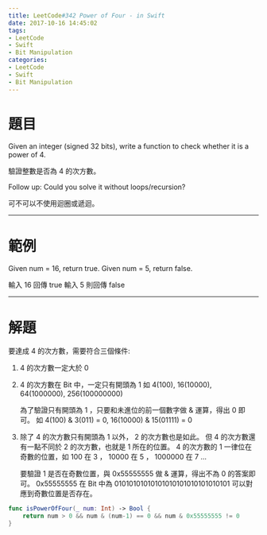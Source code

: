 ```yaml
---
title: LeetCode#342 Power of Four - in Swift
date: 2017-10-16 14:45:02
tags:
- LeetCode
- Swift
- Bit Manipulation
categories:
- LeetCode
- Swift
- Bit Manipulation
---
```


# 題目
Given an integer (signed 32 bits), write a function to check whether it is a power of 4.

驗證整數是否為 4 的次方數。

Follow up: Could you solve it without loops/recursion?

可不可以不使用迴圈或遞迴。

---

# 範例
Given num = 16, return true. Given num = 5, return false.

輸入 16 回傳 true
輸入 5 則回傳 false

---

# 解題

要達成 4 的次方數，需要符合三個條件:

1. 4 的次方數一定大於 0

2. 4 的次方數在 Bit 中，一定只有開頭為 1
   如 4(100), 16(10000), 64(1000000), 256(100000000)

   為了驗證只有開頭為 1 ，只要和未進位的前一個數字做 & 運算，得出 0 即可。
   如 4(100) & 3(011) = 0,  16(10000) & 15(01111) = 0

3. 除了 4 的次方數只有開頭為 1 以外， 2 的次方數也是如此。
   但 4 的次方數還有一點不同於 2 的次方數，也就是 1 所在的位置。
   4 的次方數的 1 一律位在奇數的位置，如 100 在 3 ， 10000 在 5 ， 1000000 在 7 ...

   要驗證 1 是否在奇數位置，與 0x55555555 做 & 運算，得出不為 0 的答案即可。
   0x55555555 在 Bit 中為 01010101010101010101010101010101
   可以對應到奇數位置是否存在。


``` swift
func isPowerOfFour(_ num: Int) -> Bool {
    return num > 0 && num & (num-1) == 0 && num & 0x55555555 != 0
}
```


